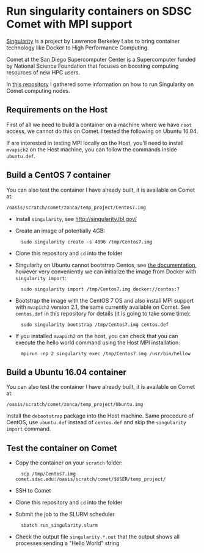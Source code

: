 Run singularity containers on SDSC Comet with MPI support
=========================================================

[Singularity](http://singularity.lbl.gov/) is a project by Lawrence Berkeley Labs to bring container technology like Docker to High Performance Computing.

Comet at the San Diego Supercomputer Center is a Supercomputer funded by National Science Foundation that focuses on boosting computing resources of new HPC users.

In [this repository](https://github.com/zonca/singularity-comet) I gathered some information on how to run Singularity on Comet computing nodes.

## Requirements on the Host

First of all we need to build a container on a machine where we have `root` access, we cannot do this on Comet.
I tested the following on Ubuntu 16.04.

If are interested in testing MPI locally on the Host, you'll need to install `mvapich2` on the Host machine, you can follow the commands inside `ubuntu.def`.

## Build a CentOS 7 container

You can also test the container I have already built, it is available on Comet at:

    /oasis/scratch/comet/zonca/temp_project/Centos7.img

* Install `singularity`, see <http://singularity.lbl.gov/>
* Create an image of potentially 4GB:

        sudo singularity create -s 4096 /tmp/Centos7.img

* Clone this repository and `cd` into the folder
* Singularity on Ubuntu cannot bootstrap Centos, see [the documentation](http://singularity.lbl.gov/building-centos-image), however very conveniently we can initialize the image from Docker with `singularity import`:

        sudo singularity import /tmp/Centos7.img docker://centos:7

* Bootstrap the image with the CentOS 7 OS and also install MPI support with `mvapich2` version 2.1, the same currently available on Comet. See `centos.def` in this repository for details (it is going to take some time):

        sudo singularity bootstrap /tmp/Centos7.img centos.def

* If you installed `mvapich2` on the host, you can check that you can execute the hello world command using the Host MPI installation:

        mpirun -np 2 singularity exec /tmp/Centos7.img /usr/bin/hellow

## Build a Ubuntu 16.04 container

You can also test the container I have already built, it is available on Comet at:

    /oasis/scratch/comet/zonca/temp_project/Ubuntu.img

Install the `debootstrap` package into the Host machine.
Same procedure of CentOS, use `ubuntu.def` instead of `centos.def` and skip the `singularity import` command.

## Test the container on Comet

* Copy the container on your `scratch` folder:

        scp /tmp/Centos7.img comet.sdsc.edu:/oasis/scratch/comet/$USER/temp_project/

* SSH to Comet
* Clone this repository and `cd` into the folder
* Submit the job to the SLURM scheduler

        sbatch run_singularity.slurm

* Check the output file `singularity.*.out` that the output shows all processes sending a "Hello World" string

